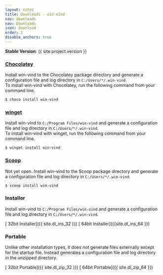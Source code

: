 ```yaml
---
layout: notoc
title: Downloads - win-vind
nav: downloads
nav: Downloads
icon: download
order: 1
disable_anchors: true
---
```


**Stable Version**: {{ site.project.version }}

### [Chocolatey](https://chocolatey.org/)
Install win-vind to the Chocolatey package directory and generate a configuration file and log directory in `C:/Users/*/.win-vind`.  
To install win-vind with Chocolatey, run the following command from your command line.  

```sh
$ choco install win-vind
```

### [winget](https://github.com/microsoft/winget-cli)
Install win-vind to `C:/Program Files/win-vind` and generate a configuration file and log directory in `C:/Users/*/.win-vind`.  
To install win-vind with winget, run the following command from your command line.  

```sh
$ winget install win-vind
```

### [Scoop](https://scoop.sh/)
Not yet open.
Install win-vind to the Scoop package directory and generate a configuration file and log directory in `C:/Users/*/.win-vind`.

```sh
$ scoop install win-vind
```

### Installer
Install win-vind to `C:/Program Files/win-vind` and generate a configuration file and log directory in `C:/Users/*/.win-vind`.

[<span class="site-masthead__button"><i class="fas fa-download"></i>&nbsp;<span>32bit Installer</span></span>]({{ site.dl_ins_32 }})
[<span class="site-masthead__button"><i class="fas fa-download"></i>&nbsp;<span>64bit Installer</span></span>]({{site.dl_ins_64 }})

### Portable
Unlike other installation types, it does not generate files externally except for the startup file. Instead generates a configuration file and log directory in the unzipped directory.

[<span class="site-masthead__button"><i class="fas fa-download"></i>&nbsp;<span>32bit Portable</span></span>]({{ site.dl_zip_32 }})
[<span class="site-masthead__button"><i class="fas fa-download"></i>&nbsp;<span>64bit Portable</span></span>]({{ site.dl_zip_64 }})

<br>
